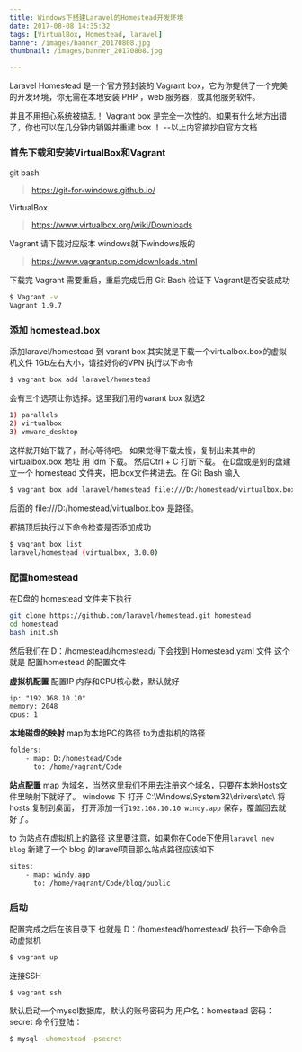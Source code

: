 ```yaml
---
title: Windows下搭建Laravel的Homestead开发环境
date: 2017-08-08 14:35:32
tags: [VirtualBox, Homestead, laravel]
banner: /images/banner_20170808.jpg
thumbnail: /images/banner_20170808.jpg

---
```

Laravel Homestead 是一个官方预封装的 Vagrant box，它为你提供了一个完美的开发环境，你无需在本地安装 PHP ，web 服务器，或其他服务软件。
<!--more-->
并且不用担心系统被搞乱！ Vagrant box 是完全一次性的。如果有什么地方出错了，你也可以在几分钟内销毁并重建 box ！
--以上内容摘抄自官方文档


### 首先下载和安装VirtualBox和Vagrant

git bash
> https://git-for-windows.github.io/

VirtualBox
> https://www.virtualbox.org/wiki/Downloads

Vagrant 请下载对应版本 windows就下windows版的
> https://www.vagrantup.com/downloads.html

下载完 Vagrant 需要重启，重启完成后用 Git Bash 验证下 Vagrant是否安装成功

```bash
$ Vagrant -v
Vagrant 1.9.7

```
### 添加 homestead.box

添加laravel/homestead 到 varant box
其实就是下载一个virtualbox.box的虚拟机文件 1Gb左右大小，请挂好你的VPN 执行以下命令
```bash
$ vagrant box add laravel/homestead
```
会有三个选项让你选择。这里我们用的varant box 就选2
```bash
1) parallels
2) virtualbox
3) vmware_desktop
```
这样就开始下载了，耐心等待吧。
如果觉得下载太慢，复制出来其中的virtualbox.box 地址 用 Idm 下载。
然后Ctrl + C 打断下载。
在D盘或是别的盘建立一个 homestead 文件夹，把.box文件拷进去。在 Git Bash 输入
```bash
$ vagrant box add laravel/homestead file:///D:/homestead/virtualbox.box
```
后面的 file:///D:/homestead/virtualbox.box 是路径。

都搞顶后执行以下命令检查是否添加成功
```bash
$ vagrant box list
laravel/homestead (virtualbox, 3.0.0)
```
### 配置homestead

在D盘的 homestead 文件夹下执行
```bash
git clone https://github.com/laravel/homestead.git homestead
cd homestead
bash init.sh
```
然后我们在 D：/homestead/homestead/ 下会找到 Homestead.yaml 文件
这个就是 配置homestead 的配置文件

**虚拟机配置**
配置IP 内存和CPU核心数，默认就好
```xml
ip: "192.168.10.10"
memory: 2048
cpus: 1
```

**本地磁盘的映射**
map为本地PC的路径
to为虚拟机的路径
```xml
folders:
    - map: D:/homestead/Code
      to: /home/vagrant/Code
```

**站点配置**
map 为域名，当然这里我们不用去注册这个域名，只要在本地Hosts文件里映射下就好了。
windows 下 打开 C:\Windows\System32\drivers\etc\ 将hosts 复制到桌面，
打开添加一行`192.168.10.10 windy.app` 保存，覆盖回去就好了。

to 为站点在虚拟机上的路径
这里要注意，如果你在Code下使用`laravel new blog` 新建了一个 blog 的laravel项目那么站点路径应该如下

```bash
sites:
    - map: windy.app
      to: /home/vagrant/Code/blog/public
```


### 启动
配置完成之后在该目录下 也就是 D：/homestead/homestead/ 执行一下命令启动虚拟机
```bash
$ vagrant up
```
连接SSH
```bash
$ vagrant ssh
```

默认启动一个mysql数据库，默认的账号密码为
用户名：homestead
密码：secret
命令行登陆：
```bash
$ mysql -uhomestead -psecret
```

